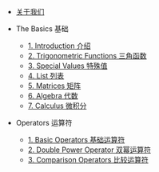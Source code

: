 <!-- docs/_sidebar.md -->

* [关于我们](/#关于我们)
* The<html>&nbsp;</html>Basics 基础
  - [1. Introduction 介绍](TheBasics/Introduction)
  - [2. Trigonometric Functions 三角函数](TheBasics/TrigonometricFunctions)
  - [3. Special Values 特殊值](TheBasics/SpecialValues)
  - [4. List 列表](TheBasics/List)
  - [5. Matrices 矩阵](TheBasics/Matrices)
  - [6. Algebra 代数](TheBasics/Algebra)
  - [7. Calculus 微积分](TheBasics/Calsulus)


* Operators 运算符
  - [1. Basic Operators 基础运算符](Operators/基础运算符)
  - [2. Double Power Operator 双幂运算符](Operators/双幂运算符)
  - [3. Comparison Operators 比较运算符](Operators/比较运算符)